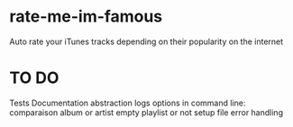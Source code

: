 rate-me-im-famous
==========

Auto rate your iTunes tracks depending on their popularity on the internet

TO DO
==========

Tests
Documentation
abstraction
logs
options in command line:
	comparaison album or artist
	empty playlist or not
setup file
error handling